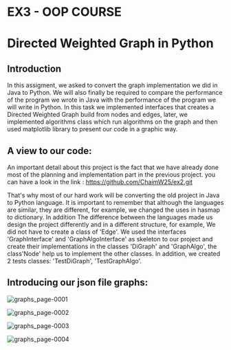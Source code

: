 #  EX3 - OOP COURSE
# Directed Weighted Graph in Python
## Introduction
In this assigment, we asked to convert the graph implementation we did in Java to Python. We will also finally be required to compare the performance of the program we wrote in Java with the performance of the program we will write in Python. In this task we implemented interfaces that creates a Directed Weighted Graph build from nodes and edges, later, we implemented algorithms class which run algorithms on the graph and then used matplotlib library to present our code in a graphic way.
 
## A view to our code:
An important detail about this project is the fact that we have already done most of the planning and implementation part in the previous project. you can have a look in the link : https://github.com/ChaimW25/ex2.git

That's why most of our hard work will be converting the old project in Java to Python language. It is important to remember that although the languages are similar, they are different, for example, we changed the uses in hasmap to dictionary. In addition The difference between the languages made us design the project differently and in a different structure, for example, We did not have to create a class of 'Edge'. We used the interfaces 'GraphInterface' and 'GraphAlgoInterface' as skeleton to our project and create their implementations in the classes 'DiGraph' and 'GraphAlgo', the class'Node' help us to implement the other classes. In addition, we created 2 tests classes: 'TestDiGraph', 'TestGraphAlgo'.

## Introducing our json file graphs:

![graphs_page-0001](https://user-images.githubusercontent.com/74601548/147591292-38956503-1638-4131-9616-ecca33806a6b.jpg)

![graphs_page-0002](https://user-images.githubusercontent.com/74601548/147591303-000bb8bf-47b2-42cf-b24f-943f2f16da3e.jpg)

![graphs_page-0003](https://user-images.githubusercontent.com/74601548/147591307-4024884b-1566-4e17-b708-06ca050cb119.jpg)

![graphs_page-0004](https://user-images.githubusercontent.com/74601548/147591314-f992b2ff-0775-4637-8770-6e7732d200a0.jpg)


